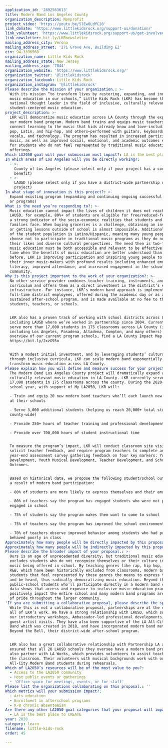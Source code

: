 ```yaml
---
application_id: '2892563613'
title: Modern Band Los Angeles County
organization_description: Nonprofit
project_video: 'https://youtu.be/5lEwOLdfC28'
link_donate: 'https://www.littlekidsrock.org/support-us/donation/'
link_volunteer: 'https://www.littlekidsrock.org/support-us/get-involved-2/'
link_newsletter: bit.ly/LKRnewsletter
mailing_address_city: Verona
mailing_address_street: '271 Grove Ave, Building E2'
ein: 94-3396568
organization_name: Little Kids Rock
mailing_address_state: New Jersey
mailing_address_zip: '7044'
organization_website: 'https://www.littlekidsrock.org/'
organization_twitter: '@littlekidsrock'
organization_facebook: Little Kids Rock
organization_instagram: '@littlekidsrock'
Please describe the mission of your organization.: >-
  With its mission “to transform lives by restoring, expanding, and innovating
  music education in our schools,” Little Kids Rock (LKR) has become the
  national thought leader in the field of inclusive, culturally relevant, and
  student-centered music education.
project_description: >-
  LKR will democratize music education across LA County through the expansion of
  our modern band program. Modern band trains and equips music teachers to
  connect learning to the music that kids already know and love—including rock,
  pop, Latin, and hip-hop, and others—performed with guitars, keyboards, drums,
  vocals, and technology. The program has resulted in increased participation in
  music, as well as improved social, emotional, and academic outcomes especially
  for students who do not feel represented by traditional music education
  offerings.
Which LA2050 goal will your submission most impact?: LA is the best place to LEARN
In which areas of Los Angeles will you be directly working?:
  - >-
    County of Los Angeles (please select only if your project has a countywide
    benefit)
  - >-
    LAUSD (please select only if you have a district-wide partnership or
    project)
In what stage of innovation is this project?: >-
  Expand existing program (expanding and continuing ongoing successful projects
  or programs)
What is the need you’re responding to?: >-
  Music education cannot impact the lives of children it does not reach. In
  LAUSD, for example, 80%+ of students are eligible for free/reduced-fee meals,
  a strong indicator of the socio-economic realities that students and their
  families face. When buying groceries is a challenge, obtaining an instrument
  or getting lessons outside of school is almost impossible. Additionally, 70%+
  of the student population is Latino/Hispanic, meaning many young people may
  choose not to participate in traditional music programs as they do not reflect
  their likes and diverse cultural perspectives. The need then is two-fold:
  music education must be both accessible and relevant to be effective. At a
  time when the benefits of music education are better understood than ever
  before, LKR is improving participation and inspiring young people to unlock
  their inner music-makers with profound results including enhanced emotional
  literacy, improved attendance, and increased engagement in the school
  community.
Why is this project important to the work of your organization?: >-
  No other service provider combines teacher training, instruments, and
  curriculum and offers them as a direct investment in the district’s existing
  infrastructure. For instance, LKR’s modern band approach is implemented by
  full-time district employees, offered during the academic day or as a
  sustained after-school program, and is made available at no fee to the
  students, teachers, or schools.


  LKR also has a proven track of working with school districts across LA County,
  including LAUSD where we’ve worked in partnership since 2004. Currently, we
  serve more than 17,000 students in 175 classrooms across LA County (in cities
  including Los Angeles, Pasadena, Altadena, Compton, and many others). For an
  overview of our current program schools, find a LA County Impact Map here:
  https://bit.ly/2xzG95o 


  With a modest initial investment, and by leveraging students’ cultural capital
  through inclusive curricula, LKR can scale modern band exponentially to
  transform music education across LA County.
Please explain how you will define and measure success for your project.: >-
  The Modern Band Los Angeles County project will dramatically expand access to
  culturally relevant music education in LA County. LKR currently serves over
  17,000 students in 175 classrooms across the county. During the 2020-2021
  school year, with support of My LA2050, LKR will:

  - Train and equip 20 new modern band teachers who’ll each launch new programs
  at their schools

  - Serve 3,000 additional students (helping us reach 20,000+ total students
  county-wide)

  - Provide 250+ hours of teacher training and professional development

  - Provide over 700,000 hours of student instructional time


  To measure the program’s impact, LKR will conduct classroom site visits,
  solicit teacher feedback, and require program teachers to complete an annual
  year-end assessment survey gathering feedback on four key markers: Youth
  Development, Youth Musical Development, Teacher Development, and School
  Outcomes.


  Based on historical data, we propose the following student/school outcomes as
  a result of modern band participation: 

  - 80% of students are more likely to express themselves and their emotions 

  - 80% of teachers say the program has engaged students who were not previously
  engaged in school

  - 75% of students say the program makes them want to come to school

  - 75% of teachers say the program has improved the school environment/culture

  - 70% of teachers observe improved behavior among students who had previously
  behaved poorly in class
Approximately how many people will be directly impacted by this proposal?: '3000'
Approximately how many people will be indirectly impacted by this proposal?: '20000'
Please describe the broader impact of your proposal.: >-
  Ours is an age of unprecedented diversity, but traditional music education
  excludes students who do not recognize themselves or their culture in the
  music being offered in school. By teaching genres like rap, hip hop, Latin and
  R&B, which have been historically excluded from classrooms, modern band gives
  students that feel represented by these genres the means to express themselves
  and be heard, thus radically democratizing music education. Beyond the 20,000
  public-school students who’ll participate directly in a modern band class, our
  data shows that access and exposure to inclusive music education practices
  positively impact the entire school and many modern band programs are a point
  of pride throughout the larger community.
'If you are submitting a collaborative proposal, please describe the specific role of partner organizations in the project.': >-
  While this is not a collaborative proposal, partnerships are at the core of
  all of LKR’s work. We have a strong relationship with LAUSD, which supports
  our introductory workshops, Ambassador-led professional developments, and
  guest artist visits. They have also been supportive of the LA All-City Modern
  Band which was created in 2018, and have incorporated modern band methods into
  Beyond the Bell, their district-wide after-school program. 


  LKR also has a great collaborative relationship with Partnership LA and has
  ensured that all 20 LAUSD schools they oversee have a modern band program. We
  also partner with LA Works, which provides volunteers to assist teachers in
  the classroom. Their volunteers with musical backgrounds work with our LA
  All-City Modern Band students during rehearsals. 
Which of LA2050’s resources will be of the most value to you?:
  - Access to the LA2050 community
  - Host public events or gatherings
  - 'Office space for meetings, events, or for staff'
Please list the organizations collaborating on this proposal.: ''
Which metrics will your submission impact?:
  - Arts education
  - Enrollment in afterschool programs
  - K-8 chronic absenteeism
Are there any other LA2050 goal categories that your proposal will impact?:
  - LA is the best place to CREATE
year: 2020
category: learn
filename: little-kids-rock
order: 45

---
```

